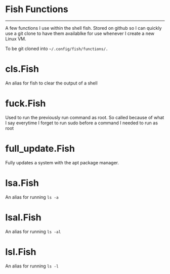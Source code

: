 # Fish Functions

----

A few functions I use within the shell fish. Stored on github so I can quickly use a git clone to have them availablke for use whenever I create a new Linux VM. 

To be git cloned into `~/.config/fish/functions/.`

# cls.Fish

An alias for fish to clear the output of a shell

# fuck.Fish

Used to run the previously run command as root. So called because of what I say everytime I forget to run sudo before a command I needed to run as root

# full_update.Fish

Fully updates a system with the apt package manager.

# lsa.Fish

An alias for running `ls -a`

# lsal.Fish

An alias for running `ls -al`

# lsl.Fish

An alias for running `ls -l`
